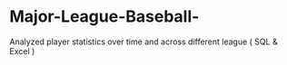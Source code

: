 # Major-League-Baseball-
Analyzed player statistics over time and across different league ( SQL &amp; Excel )  

